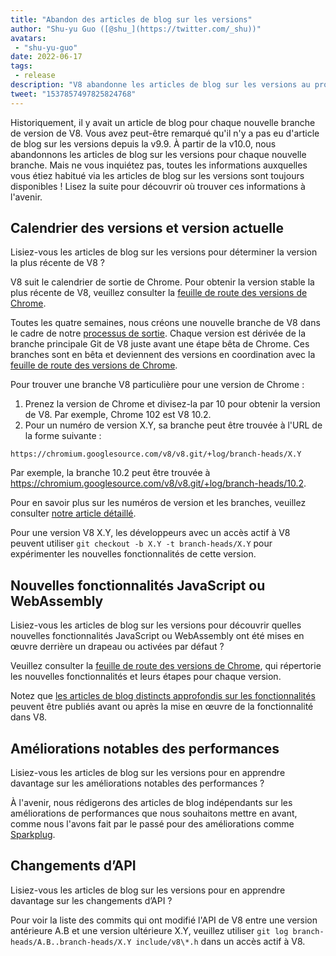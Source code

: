 ```yaml
---
title: "Abandon des articles de blog sur les versions"
author: "Shu-yu Guo ([@shu_](https://twitter.com/_shu))"
avatars: 
 - "shu-yu-guo"
date: 2022-06-17
tags: 
 - release
description: "V8 abandonne les articles de blog sur les versions au profit du calendrier de sortie de Chrome et des articles sur les fonctionnalités."
tweet: "1537857497825824768"
---
```


Historiquement, il y avait un article de blog pour chaque nouvelle branche de version de V8. Vous avez peut-être remarqué qu'il n'y a pas eu d'article de blog sur les versions depuis la v9.9. À partir de la v10.0, nous abandonnons les articles de blog sur les versions pour chaque nouvelle branche. Mais ne vous inquiétez pas, toutes les informations auxquelles vous étiez habitué via les articles de blog sur les versions sont toujours disponibles ! Lisez la suite pour découvrir où trouver ces informations à l'avenir.

<!--truncate-->
## Calendrier des versions et version actuelle

Lisiez-vous les articles de blog sur les versions pour déterminer la version la plus récente de V8 ?

V8 suit le calendrier de sortie de Chrome. Pour obtenir la version stable la plus récente de V8, veuillez consulter la [feuille de route des versions de Chrome](https://chromestatus.com/roadmap).

Toutes les quatre semaines, nous créons une nouvelle branche de V8 dans le cadre de notre [processus de sortie](https://v8.dev/docs/release-process). Chaque version est dérivée de la branche principale Git de V8 juste avant une étape bêta de Chrome. Ces branches sont en bêta et deviennent des versions en coordination avec la [feuille de route des versions de Chrome](https://chromestatus.com/roadmap).

Pour trouver une branche V8 particulière pour une version de Chrome :

1. Prenez la version de Chrome et divisez-la par 10 pour obtenir la version de V8. Par exemple, Chrome 102 est V8 10.2.
1. Pour un numéro de version X.Y, sa branche peut être trouvée à l'URL de la forme suivante :

```
https://chromium.googlesource.com/v8/v8.git/+log/branch-heads/X.Y
```

Par exemple, la branche 10.2 peut être trouvée à https://chromium.googlesource.com/v8/v8.git/+log/branch-heads/10.2.

Pour en savoir plus sur les numéros de version et les branches, veuillez consulter [notre article détaillé](https://v8.dev/docs/version-numbers).

Pour une version V8 X.Y, les développeurs avec un accès actif à V8 peuvent utiliser `git checkout -b X.Y -t branch-heads/X.Y` pour expérimenter les nouvelles fonctionnalités de cette version.

## Nouvelles fonctionnalités JavaScript ou WebAssembly

Lisiez-vous les articles de blog sur les versions pour découvrir quelles nouvelles fonctionnalités JavaScript ou WebAssembly ont été mises en œuvre derrière un drapeau ou activées par défaut ?

Veuillez consulter la [feuille de route des versions de Chrome](https://chromestatus.com/roadmap), qui répertorie les nouvelles fonctionnalités et leurs étapes pour chaque version.

Notez que [les articles de blog distincts approfondis sur les fonctionnalités](/features) peuvent être publiés avant ou après la mise en œuvre de la fonctionnalité dans V8.

## Améliorations notables des performances

Lisiez-vous les articles de blog sur les versions pour en apprendre davantage sur les améliorations notables des performances ?

À l'avenir, nous rédigerons des articles de blog indépendants sur les améliorations de performances que nous souhaitons mettre en avant, comme nous l'avons fait par le passé pour des améliorations comme [Sparkplug](https://v8.dev/blog/sparkplug).

## Changements d’API

Lisiez-vous les articles de blog sur les versions pour en apprendre davantage sur les changements d’API ?

Pour voir la liste des commits qui ont modifié l'API de V8 entre une version antérieure A.B et une version ultérieure X.Y, veuillez utiliser `git log branch-heads/A.B..branch-heads/X.Y include/v8\*.h` dans un accès actif à V8.
